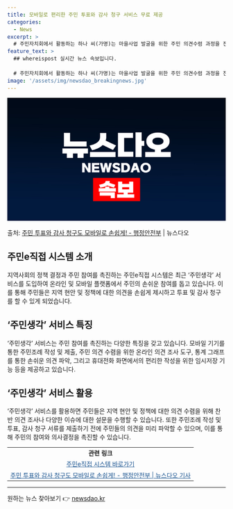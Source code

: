 ```yaml
---
title: 모바일로 편리한 주민 투표와 감사 청구 서비스 무료 제공
categories:
  - News
excerpt: >
  # 주민자치회에서 활동하는 하나 씨(가명)는 마을사업 발굴을 위한 주민 의견수렴 과정을 진행해야 했지만, 주…
feature_text: >
  ## whereispost 실시간 뉴스 속보입니다.

  # 주민자치회에서 활동하는 하나 씨(가명)는 마을사업 발굴을 위한 주민 의견수렴 과정을 진행해야 했지만, 주…
image: '/assets/img/newsdao_breakingnews.jpg'
---
```


![뉴스다오 속보](/assets/img/newsdao_breakingnews.jpg)

<p>출처: <a href="https://newsdao.kr/3412" rel="dofollow">주민 투표와 감사 청구도 모바일로 손쉽게! - 행정안전부</a> | 뉴스다오</p>

<h2 data-ke-size="size26">주민e직접 시스템 소개</h2>
<p data-ke-size="size16">지역사회의 정책 결정과 주민 참여를 촉진하는 주민e직접 시스템은 최근 ‘주민생각’ 서비스를 도입하여 온라인 및 모바일 플랫폼에서 주민의 손쉬운 참여를 돕고 있습니다. 이를 통해 주민들은 지역 현안 및 정책에 대한 의견을 손쉽게 제시하고 투표 및 감사 청구를 할 수 있게 되었습니다.</p>

<h2 data-ke-size="size26">‘주민생각’ 서비스 특징</h2>
<p data-ke-size="size16">‘주민생각’ 서비스는 주민 참여를 촉진하는 다양한 특징을 갖고 있습니다. 모바일 기기를 통한 주민조례 작성 및 제출, 주민 의견 수렴을 위한 온라인 의견 조사 도구, 통계 그래프를 통한 손쉬운 의견 파악, 그리고 휴대전화 화면에서의 편리한 작성을 위한 임시저장 기능 등을 제공하고 있습니다.</p>

<h2 data-ke-size="size26">‘주민생각’ 서비스 활용</h2>
<p data-ke-size="size16">‘주민생각’ 서비스를 활용하면 주민들은 지역 현안 및 정책에 대한 의견 수렴을 위해 찬반 의견 조사나 다양한 이슈에 대한 설문을 수행할 수 있습니다. 또한 주민조례 작성 및 투표, 감사 청구 서류를 제출하기 전에 주민들의 의견을 미리 파악할 수 있으며, 이를 통해 주민의 참여와 의사결정을 촉진할 수 있습니다.</p>

<table>
	<tbody>
		<tr>
			<td style="text-align: center; height: 17px;"><b>관련 링크</b></td>
		</tr>
		<tr>
			<td style="text-align: center; height: 17px;"><a href="https://juminegov.go.kr" target="_blank" style="color: #1a5490;">주민e직접 시스템 바로가기</a></td>
		</tr>
		<tr>
			<td style="text-align: center; height: 17px;"><a href="https://newsdao.kr/3412" target="_blank" style="color: #1a5490;">주민 투표와 감사 청구도 모바일로 손쉽게! - 행정안전부 | 뉴스다오 기사</a></td>
		</tr>
	</tbody>
</table>
<hr> 

원하는 뉴스 찾아보기 👉 <a href="https://newsdao.kr" rel="dofollow">newsdao.kr</a>


